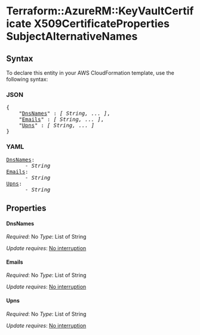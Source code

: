# Terraform::AzureRM::KeyVaultCertificate X509CertificateProperties SubjectAlternativeNames

## Syntax

To declare this entity in your AWS CloudFormation template, use the following syntax:

### JSON

<pre>
{
    "<a href="#dnsnames" title="DnsNames">DnsNames</a>" : <i>[ String, ... ]</i>,
    "<a href="#emails" title="Emails">Emails</a>" : <i>[ String, ... ]</i>,
    "<a href="#upns" title="Upns">Upns</a>" : <i>[ String, ... ]</i>
}
</pre>

### YAML

<pre>
<a href="#dnsnames" title="DnsNames">DnsNames</a>: <i>
      - String</i>
<a href="#emails" title="Emails">Emails</a>: <i>
      - String</i>
<a href="#upns" title="Upns">Upns</a>: <i>
      - String</i>
</pre>

## Properties

#### DnsNames

_Required_: No
_Type_: List of String

_Update requires_: [No interruption](https://docs.aws.amazon.com/AWSCloudFormation/latest/UserGuide/using-cfn-updating-stacks-update-behaviors.html#update-no-interrupt)

#### Emails

_Required_: No
_Type_: List of String

_Update requires_: [No interruption](https://docs.aws.amazon.com/AWSCloudFormation/latest/UserGuide/using-cfn-updating-stacks-update-behaviors.html#update-no-interrupt)

#### Upns

_Required_: No
_Type_: List of String

_Update requires_: [No interruption](https://docs.aws.amazon.com/AWSCloudFormation/latest/UserGuide/using-cfn-updating-stacks-update-behaviors.html#update-no-interrupt)

